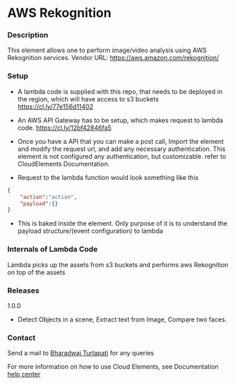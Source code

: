 # AWS Rekognition 

### Description
This element allows one to perform image/video analysis using AWS Rekognition services.
Vendor URL: https://aws.amazon.com/rekognition/

### Setup
- A lambda code is supplied with this repo, that needs to be deployed in the region, which will have access to s3 buckets
https://cl.ly/77e156d11402
- An AWS API Gateway has to be setup, which makes request to lambda code.
https://cl.ly/12bf42846fa5
- Once you have a API that you can make a post call, Import the element and modify the request url, and add any necessary authentication.
This element is not configured any authentication, but customizable. refer to CloudElements Documentation. 

- Request to the lambda function would look something like this 
```json
{
    "action":"action",
    "payload":{}
}
```
- This is baked inside the element. Only purpose of it is to understand the payload structure/(event configuration) to lambda

### Internals of Lambda Code
Lambda picks up the assets from s3 buckets and performs aws Rekognition on top of the assets


### Releases
1.0.0
- Detect Objects in a scene, Extract text from Image, Compare two faces.

### Contact
Send a mail to [Bharadwaj Turlapati](tbj.name@gmail.com) for any queries


For more information on how to use Cloud Elements, see Documentation [help center](https://docs.cloud-elements.com)